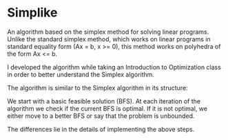 # Simplike

An algorithm based on the simplex method for solving linear programs. Unlike the standard simplex method, which works on linear programs in standard equality form (Ax = b, x >= 0), this method works on polyhedra of the form Ax <= b.

I developed the algorithm while taking an Introduction to Optimization class in order to better understand the Simplex algorithm.

The algorithm is similar to the Simplex algorithm in its structure:

We start with a basic feasible solution (BFS).
At each iteration of the algorithm we check if the current BFS is optimal.
If it is not optimal, we either move to a better BFS or say that the problem is unbounded.

The differences lie in the details of implementing the above steps.
